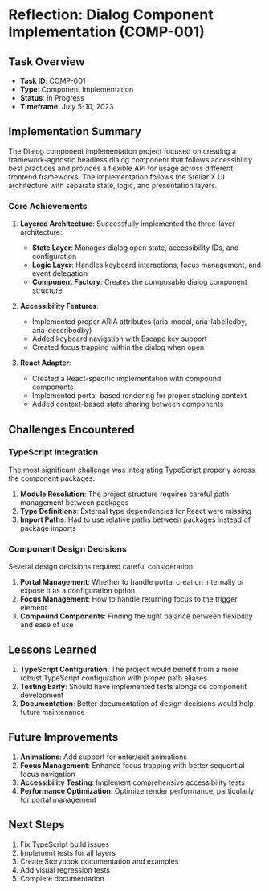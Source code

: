 # Reflection: Dialog Component Implementation (COMP-001)

## Task Overview
- **Task ID**: COMP-001
- **Type**: Component Implementation
- **Status**: In Progress
- **Timeframe**: July 5-10, 2023

## Implementation Summary

The Dialog component implementation project focused on creating a framework-agnostic headless dialog component that follows accessibility best practices and provides a flexible API for usage across different frontend frameworks. The implementation follows the StellarIX UI architecture with separate state, logic, and presentation layers.

### Core Achievements

1. **Layered Architecture**: Successfully implemented the three-layer architecture:
   - **State Layer**: Manages dialog open state, accessibility IDs, and configuration
   - **Logic Layer**: Handles keyboard interactions, focus management, and event delegation
   - **Component Factory**: Creates the composable dialog component structure

2. **Accessibility Features**:
   - Implemented proper ARIA attributes (aria-modal, aria-labelledby, aria-describedby)
   - Added keyboard navigation with Escape key support
   - Created focus trapping within the dialog when open

3. **React Adapter**:
   - Created a React-specific implementation with compound components
   - Implemented portal-based rendering for proper stacking context
   - Added context-based state sharing between components

## Challenges Encountered

### TypeScript Integration

The most significant challenge was integrating TypeScript properly across the component packages:

1. **Module Resolution**: The project structure requires careful path management between packages
2. **Type Definitions**: External type dependencies for React were missing
3. **Import Paths**: Had to use relative paths between packages instead of package imports

### Component Design Decisions

Several design decisions required careful consideration:

1. **Portal Management**: Whether to handle portal creation internally or expose it as a configuration option
2. **Focus Management**: How to handle returning focus to the trigger element
3. **Compound Components**: Finding the right balance between flexibility and ease of use

## Lessons Learned

1. **TypeScript Configuration**: The project would benefit from a more robust TypeScript configuration with proper path aliases
2. **Testing Early**: Should have implemented tests alongside component development
3. **Documentation**: Better documentation of design decisions would help future maintenance

## Future Improvements

1. **Animations**: Add support for enter/exit animations
2. **Focus Management**: Enhance focus trapping with better sequential focus navigation
3. **Accessibility Testing**: Implement comprehensive accessibility tests
4. **Performance Optimization**: Optimize render performance, particularly for portal management

## Next Steps

1. Fix TypeScript build issues
2. Implement tests for all layers
3. Create Storybook documentation and examples
4. Add visual regression tests
5. Complete documentation 